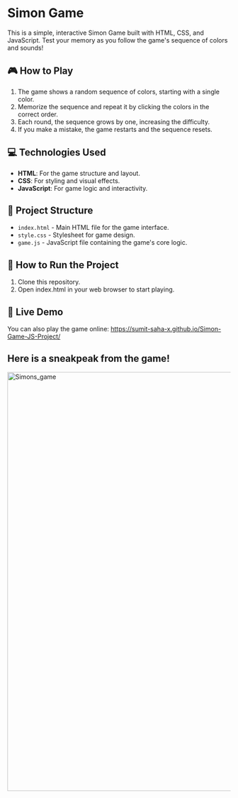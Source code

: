 # Simon Game

This is a simple, interactive Simon Game built with HTML, CSS, and JavaScript. Test your memory as you follow the game's sequence of colors and sounds!

## 🎮 How to Play
1. The game shows a random sequence of colors, starting with a single color.
2. Memorize the sequence and repeat it by clicking the colors in the correct order.
3. Each round, the sequence grows by one, increasing the difficulty.
4. If you make a mistake, the game restarts and the sequence resets.

## 💻 Technologies Used
- **HTML**: For the game structure and layout.
- **CSS**: For styling and visual effects.
- **JavaScript**: For game logic and interactivity.

## 📂 Project Structure
- `index.html` - Main HTML file for the game interface.
- `style.css` - Stylesheet for game design.
- `game.js` - JavaScript file containing the game's core logic.

## 🚀 How to Run the Project
1. Clone this repository.
2. Open index.html in your web browser to start playing.
## 🔗 Live Demo
You can also play the game online: https://sumit-saha-x.github.io/Simon-Game-JS-Project/

## Here is a sneakpeak from the game!
<img width="945" alt="Simons_game" src="https://github.com/user-attachments/assets/2e342b74-1902-4789-baf6-0841fec6b749">

